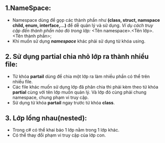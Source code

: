 ## **1.NameSpace:**
- Namespace dùng để gọp các thành phần như **(class, struct, namspace child, enum, interface,...)** để dễ quản lý và sử dụng.
	_Ví dụ cách truy cập đến thành phần nào đó trong lớp:_ 
		<Tên namespace>.<Tên lớp>.<Tên thành phần>;
- Khi muốn sử dụng **_namespace_** khác phải sử dụng từ khóa using.

## **2. Sử dụng partial	chia nhỏ lớp ra thành nhiều file:**

- Từ khóa **partail** dùng để chia một lớp ra làm nhiều phần có thể trên nhiều file.
- Các file khác muốn sử dụng lớp đã phân chia thì phải kèm theo từ khóa **partial** cùng với tên lớp muốn quản lý. Và lớp đó cùng phải chung namespace, chung phạm vi truy cập.
- Sử dụng từ khóa **partail** ngay trước từ khóa **class**.

## **3. Lớp lồng nhau(nested):**
- Trong c# có thể khai báo 1 lớp nằm trong 1 lớp khác.
- Có thể thay đổi phạm vi truy cập của lớp con.
